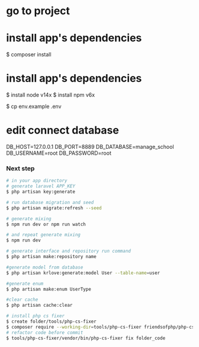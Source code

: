 # go to project
# install app's dependencies
$ composer install

# install app's dependencies
$ install node v14x
$ install npm v6x

$ cp env.example .env

# edit connect database
DB_HOST=127.0.0.1
DB_PORT=8889
DB_DATABASE=manage_school
DB_USERNAME=root
DB_PASSWORD=root

### Next step

``` bash
# in your app directory
# generate laravel APP_KEY
$ php artisan key:generate

# run database migration and seed
$ php artisan migrate:refresh --seed

# generate mixing
$ npm run dev or npm run watch

# and repeat generate mixing
$ npm run dev

# generate interface and repository run command
$ php artisan make:repository name

#generate model from database
$ php artisan krlove:generate:model User --table-name=user

#generate enum
$ php artisan make:enum UserType

#clear cache
$ php artisan cache:clear

# install php cs fixer
$ create folder/tools/php-cs-fixer
$ composer require --working-dir=tools/php-cs-fixer friendsofphp/php-cs-fixer
# refactor code before commit
$ tools/php-cs-fixer/vendor/bin/php-cs-fixer fix folder_code
